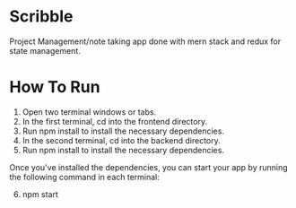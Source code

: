 # Scribble
Project Management/note taking app done with mern stack and redux for state management.

# How To Run
1. Open two terminal windows or tabs.
2. In the first terminal, cd into the frontend directory.
3. Run npm install to install the necessary dependencies.
4. In the second terminal, cd into the backend directory.
5. Run npm install to install the necessary dependencies.

Once you've installed the dependencies, you can start your app by running the following command in each terminal:

6. npm start
